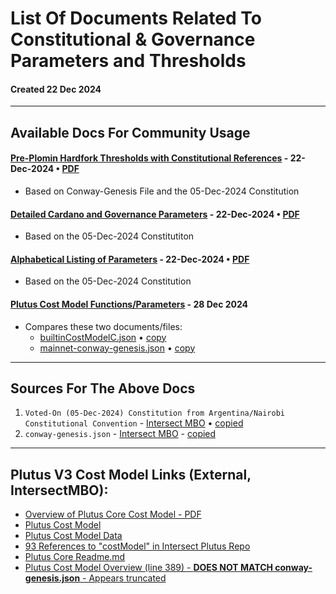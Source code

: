 # List Of Documents Related To Constitutional & Governance Parameters and Thresholds
#### Created 22 Dec 2024

---

## Available Docs For Community Usage

#### [Pre-Plomin Hardfork Thresholds with Constitutional References](https://github.com/st8tikratio/cardano_DRep/blob/main/docs/thresholds/pre-plomin-threshold.md) - 22-Dec-2024 • [PDF](https://github.com/st8tikratio/cardano_DRep/blob/main/docs/downloads/cardano-pre-plomin-cardano-governance-thresholds_by-st8tikratio.pdf)
- Based on Conway-Genesis File and the 05-Dec-2024 Constitution

#### [Detailed Cardano and Governance Parameters](https://github.com/st8tikratio/cardano_DRep/blob/main/docs/thresholds/con-parameters.md) - 22-Dec-2024 • [PDF](https://github.com/st8tikratio/cardano_DRep/blob/main/docs/downloads/detailed-con-parameters_by-st8tikratio.pdf)
- Based on the 05-Dec-2024 Constitutiton

#### [Alphabetical Listing of Parameters](https://github.com/st8tikratio/cardano_DRep/blob/main/docs/thresholds/only-params.md) - 22-Dec-2024 • [PDF](https://github.com/st8tikratio/cardano_DRep/blob/main/docs/downloads/alphabetical-governance-thresholds_only-params_by-st8tikratio.pdf)
- Based on the 05-Dec-2024 Constitution

#### [Plutus Cost Model Functions/Parameters](https://github.com/st8tikratio/cardano_DRep/blob/main/docs/thresholds/plutus-cost-model.md) - 28 Dec 2024
- Compares these two documents/files:
  - [builtinCostModelC.json](https://github.com/IntersectMBO/plutus/blob/master/plutus-core/cost-model/data/builtinCostModelC.json) • [copy](https://github.com/st8tikratio/cardano_DRep/blob/main/docs/thresholds/builtinCostModelC.json)
  - [mainnet-conway-genesis.json](https://github.com/IntersectMBO/cardano-node/blob/master/configuration/cardano/mainnet-conway-genesis.json) • [copy](https://github.com/st8tikratio/cardano_DRep/blob/main/docs/thresholds/conway-genesis.json)
 
--- 

## Sources For The Above Docs
1. `Voted-On (05-Dec-2024) Constitution from Argentina/Nairobi Constitutional Convention` - [Intersect MBO](https://github.com/IntersectMBO/draft-constitution/blob/main/2024-12-05/draft-constitution-converted.md) • [copied](https://github.com/st8tikratio/Cardano_Con_and_Gov/blob/main/mds/final-constitution.md)
2. `conway-genesis.json` - [Intersect MBO](https://github.com/IntersectMBO/cardano-node/blob/master/configuration/cardano/mainnet-conway-genesis.json) - [copied](https://github.com/st8tikratio/cardano_DRep/blob/main/docs/thresholds/conway-genesis.json)

---

## Plutus V3 Cost Model Links (External, IntersectMBO):
- [Overview of Plutus Core Cost Model - PDF](https://github.com/st8tikratio/cardano_DRep/blob/main/docs/downloads/plutus-core-cost-model-overview.pdf)
- [Plutus Cost Model](https://github.com/IntersectMBO/plutus/tree/master/plutus-core/cost-model)
- [Plutus Cost Model Data](https://github.com/IntersectMBO/plutus/tree/master/plutus-core/cost-model/data)
- [93 References to "costModel" in Intersect Plutus Repo](https://github.com/search?q=repo%3AIntersectMBO%2Fplutus%20costModel&type=code)
- [Plutus Core Readme.md](https://github.com/IntersectMBO/plutus/blob/master/README.adoc)
- [Plutus Cost Model Overview (line 389) - **DOES NOT MATCH conway-genesis.json** - Appears truncated](https://github.com/IntersectMBO/plutus/blob/master/doc/cost-model-overview/cost-model-overview.tex)
